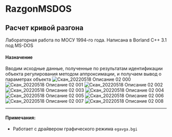 # RazgonMSDOS
Расчет кривой разгона
------------
Лабораторная работа по МОСУ
1994-го года. Написана в Borland C++ 3.1 под MS-DOS

#### Назначение
Вводим исходные данные, полученные по результатам идентификации объекта регулирования методом аппроксимации, и получаем вывод о параметрах объекта
![Скан_20220518 Описание 02 000](https://user-images.githubusercontent.com/104857185/169672167-1aae1b26-1569-4d21-9e2c-e92ef7c161d2.png)
![Скан_20220518 Описание 02 001](https://user-images.githubusercontent.com/104857185/169672176-ce020b31-e8fa-415b-b833-17a5295f805a.png)
![Скан_20220518 Описание 02 002](https://user-images.githubusercontent.com/104857185/169672184-05c3f646-87ef-4dbb-a122-8043c82c1500.png)
![Скан_20220518 Описание 02 003](https://user-images.githubusercontent.com/104857185/169672187-f35d2670-fa9c-478d-9db9-3cbe22fb676f.png)
![Скан_20220518 Описание 02 004](https://user-images.githubusercontent.com/104857185/169672193-1442cb7a-8106-47cf-88dd-897ccc668a23.png)
![Скан_20220518 Описание 02 005](https://user-images.githubusercontent.com/104857185/169672194-8d7c862a-0977-45fe-9da2-1eed84467eb9.png)
![Скан_20220518 Описание 02 006](https://user-images.githubusercontent.com/104857185/169672197-f5460ac8-161e-4afb-ab40-49daa336f6a3.png)
![Скан_20220518 Описание 02 007](https://user-images.githubusercontent.com/104857185/169672199-08ab0d99-1a82-415d-a06b-5b57e7df4ce8.png)
![Скан_20220518 Описание 02 008](https://user-images.githubusercontent.com/104857185/169672204-a20f9f71-b0e1-4d02-acff-507606fd1066.png)


----
#### Примечания:
 - Работает с драйвером графического режима `egavga.bgi`
